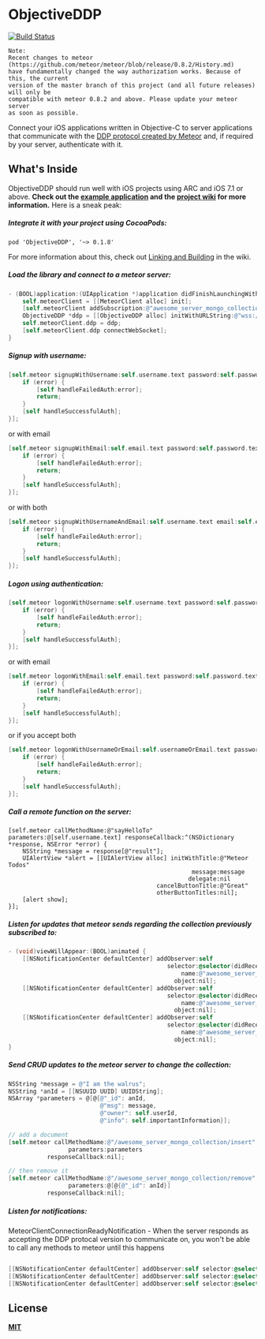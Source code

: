 ObjectiveDDP
============

[![Build Status](https://travis-ci.org/boundsj/ObjectiveDDP.png)](https://travis-ci.org/boundsj/ObjectiveDDP)

```
Note:
Recent changes to meteor (https://github.com/meteor/meteor/blob/release/0.8.2/History.md) 
have fundamentally changed the way authorization works. Because of this, the current 
version of the master branch of this project (and all future releases) will only be 
compatible with meteor 0.8.2 and above. Please update your meteor server 
as soon as possible.
```

Connect your iOS applications written in Objective-C to server applications that communicate with the [DDP protocol created by Meteor](https://github.com/meteor/meteor/blob/devel/packages/ddp/DDP.md) and, if required by your server, authenticate with it.

What's Inside
-------------

ObjectiveDDP should run well with iOS projects using ARC and iOS 7.1 or above. __**Check out the [example application](https://github.com/boundsj/ObjectiveDDP/wiki/Example-Application) and the [project wiki](https://github.com/boundsj/ObjectiveDDP/wiki) for more information.**__ Here is a sneak peak:

##### Integrate it with your project using CocoaPods:

```
pod 'ObjectiveDDP', '~> 0.1.8'
```
For more information about this, check out [Linking and Building](https://github.com/boundsj/ObjectiveDDP/wiki/Linking-and-using-ObjectiveDDP) in the wiki.

##### Load the library and connect to a meteor server:

```objective-c
- (BOOL)application:(UIApplication *)application didFinishLaunchingWithOptions:(NSDictionary *)launchOptions {
    self.meteorClient = [[MeteorClient alloc] init];
    [self.meteorClient addSubscription:@"awesome_server_mongo_collection"];
    ObjectiveDDP *ddp = [[ObjectiveDDP alloc] initWithURLString:@"wss://awesomeapp.meteor.com/websocket" delegate:self.meteorClient];
    self.meteorClient.ddp = ddp;
    [self.meteorClient.ddp connectWebSocket];
}
```

##### Signup with username:

```objective-c
[self.meteor signupWithUsername:self.username.text password:self.password.text fullname:self.fullname responseCallback:^(NSDictionary *response, NSError *error) {
    if (error) {
        [self handleFailedAuth:error];
        return;
    }
    [self handleSuccessfulAuth];
}];
```
or with email

```objective-c
[self.meteor signupWithEmail:self.email.text password:self.password.text fullname:self.fullname.text responseCallback:^(NSDictionary *response, NSError *error) {
    if (error) {
        [self handleFailedAuth:error];
        return;
    }
    [self handleSuccessfulAuth];
}];
```
or with both

```objective-c
[self.meteor signupWithUsernameAndEmail:self.username.text email:self.email.text password:self.password.text fullname:self.fullname.text responseCallback:^(NSDictionary *response, NSError *error) {
    if (error) {
        [self handleFailedAuth:error];
        return;
    }
    [self handleSuccessfulAuth];
}];
```


##### Logon using authentication:

```objective-c
[self.meteor logonWithUsername:self.username.text password:self.password.text responseCallback:^(NSDictionary *response, NSError *error) {
    if (error) {
        [self handleFailedAuth:error];
        return;
    }
    [self handleSuccessfulAuth];
}];
```
or with email

```objective-c
[self.meteor logonWithEmail:self.email.text password:self.password.text responseCallback:^(NSDictionary *response, NSError *error) {
    if (error) {
        [self handleFailedAuth:error];
        return;
    }
    [self handleSuccessfulAuth];
}];
```
or if you accept both

```objective-c
[self.meteor logonWithUsernameOrEmail:self.usernameOrEmail.text password:self.password.text responseCallback:^(NSDictionary *response, NSError *error) {
    if (error) {
        [self handleFailedAuth:error];
        return;
    }
    [self handleSuccessfulAuth];
}];
```

##### Call a remote function on the server:

```objecctive-c
[self.meteor callMethodName:@"sayHelloTo" parameters:@[self.username.text] responseCallback:^(NSDictionary *response, NSError *error) {
    NSString *message = response[@"result"];
    UIAlertView *alert = [[UIAlertView alloc] initWithTitle:@"Meteor Todos"
                                                    message:message
                                                   delegate:nil
                                          cancelButtonTitle:@"Great"
                                          otherButtonTitles:nil];
    [alert show];
}];
```

##### Listen for updates that meteor sends regarding the collection previously subscribed to:

```objective-c
- (void)viewWillAppear:(BOOL)animated {
    [[NSNotificationCenter defaultCenter] addObserver:self
                                             selector:@selector(didReceiveAddedUpdate:)
                                                 name:@"awesome_server_mongo_collection_added"
                                               object:nil];
    [[NSNotificationCenter defaultCenter] addObserver:self
                                             selector:@selector(didReceiveRemovedUpdate:)
                                                 name:@"awesome_server_mongo_collection_removed"
                                               object:nil];
    [[NSNotificationCenter defaultCenter] addObserver:self
                                             selector:@selector(didReceiveChangeUpdate:)
                                                 name:@"awesome_server_mongo_collection_changed"
                                               object:nil];
}
```

##### Send CRUD updates to the meteor server to change the collection:

```objective-c
NSString *message = @"I am the walrus";
NSString *anId = [[NSUUID UUID] UUIDString];
NSArray *parameters = @[@{@"_id": anId,
                          @"msg": message,
                          @"owner": self.userId,
                          @"info": self.importantInformation}];

// add a document
[self.meteor callMethodName:@"/awesome_server_mongo_collection/insert"
                 parameters:parameters
           responseCallback:nil];

// then remove it
[self.meteor callMethodName:@"/awesome_server_mongo_collection/remove"
                 parameters:@[@{@"_id": anId}]
           responseCallback:nil];
```

##### Listen for notifications:

MeteorClientConnectionReadyNotification - When the server responds as accepting the DDP protocal version to communicate on, you won't be able to call any methods to meteor until this happens

```objective-c

[[NSNotificationCenter defaultCenter] addObserver:self selector:@selector(reportConnection) name:MeteorClientDidConnectNotification object:nil];
[[NSNotificationCenter defaultCenter] addObserver:self selector:@selector(reportConnectionReady) name:MeteorClientConnectionReadyNotification object:nil];
[[NSNotificationCenter defaultCenter] addObserver:self selector:@selector(reportDisconnection) name:MeteorClientDidDisconnectNotification object:nil];

```


License
--------------
**[MIT]**

[MIT]: http://opensource.org/licenses/MIT
